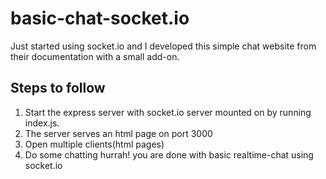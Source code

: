 # basic-chat-socket.io
Just started using socket.io and I developed this simple chat website from their documentation with a small add-on.

## Steps to follow
1. Start the express server with socket.io server mounted on by running index.js.
2. The server serves an html page on port 3000
3. Open multiple clients(html pages)
4. Do some chatting
hurrah! you are done with basic realtime-chat using socket.io
